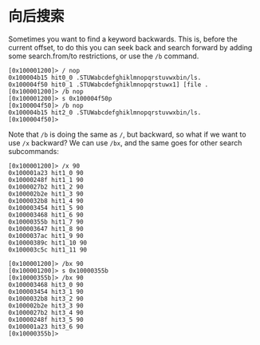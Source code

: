 # 向后搜索

Sometimes you want to find a keyword backwards. This is, before the current offset, to do this you can seek back and search forward by adding some search.from/to restrictions, or use the `/b` command.

```text
[0x100001200]> / nop
0x100004b15 hit0_0 .STUWabcdefghiklmnopqrstuvwxbin/ls.
0x100004f50 hit0_1 .STUWabcdefghiklmnopqrstuwx1] [file .
[0x100001200]> /b nop
[0x100001200]> s 0x100004f50p
[0x100004f50]> /b nop
0x100004b15 hit2_0 .STUWabcdefghiklmnopqrstuvwxbin/ls.
[0x100004f50]>
```

Note that `/b` is doing the same as `/`, but backward, so what if we want to use `/x` backward? We can use `/bx`, and the same goes for other search subcommands:

```text
[0x100001200]> /x 90
0x100001a23 hit1_0 90
0x10000248f hit1_1 90
0x1000027b2 hit1_2 90
0x100002b2e hit1_3 90
0x1000032b8 hit1_4 90
0x100003454 hit1_5 90
0x100003468 hit1_6 90
0x10000355b hit1_7 90
0x100003647 hit1_8 90
0x1000037ac hit1_9 90
0x10000389c hit1_10 90
0x100003c5c hit1_11 90

[0x100001200]> /bx 90
[0x100001200]> s 0x10000355b
[0x10000355b]> /bx 90
0x100003468 hit3_0 90
0x100003454 hit3_1 90
0x1000032b8 hit3_2 90
0x100002b2e hit3_3 90
0x1000027b2 hit3_4 90
0x10000248f hit3_5 90
0x100001a23 hit3_6 90
[0x10000355b]>
```

